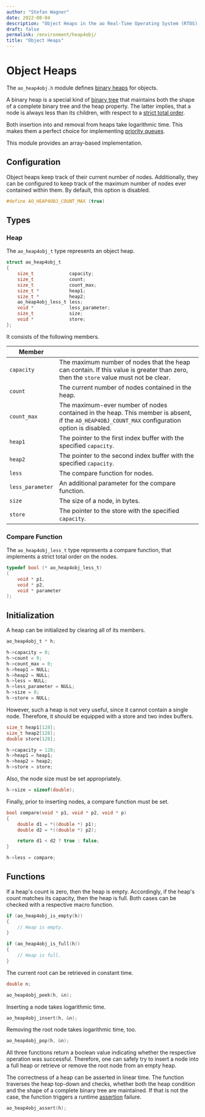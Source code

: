 ```yaml
---
author: "Stefan Wagner"
date: 2022-08-04
description: "Object Heaps in the ao Real-Time Operating System (RTOS)."
draft: false
permalink: /environment/heap4obj/
title: "Object Heaps"
---
```


# Object Heaps

The `ao_heap4obj.h` module defines [binary heaps](https://en.wikipedia.org/wiki/Binary_heap) for objects.

A binary heap is a special kind of [binary tree](https://en.wikipedia.org/wiki/Binary_tree) that maintains both the shape of a complete binary tree and the heap property. The latter implies, that a node is always less than its children, with respect to a [strict total order](https://en.wikipedia.org/wiki/Total_order). 

Both insertion into and removal from heaps take logarithmic time. This makes them a perfect choice for implementing [priority queues](https://en.wikipedia.org/wiki/Priority_queue).

This module provides an array-based implementation.

## Configuration

Object heaps keep track of their current number of nodes. Additionally, they can be configured to keep track of the maximum number of nodes ever contained within them. By default, this option is disabled.

```c
#define AO_HEAP4OBJ_COUNT_MAX (true)
```

## Types

### Heap

The `ao_heap4obj_t` type represents an object heap.

```c
struct ao_heap4obj_t
{
    size_t             capacity;
    size_t             count;
    size_t             count_max;
    size_t *           heap1;
    size_t *           heap2;
    ao_heap4obj_less_t less;
    void *             less_parameter;
    size_t             size;
    void *             store;
};
```

It consists of the following members.

| Member | |
|--------|-|
| `capacity` | The maximum number of nodes that the heap can contain. If this value is greater than zero, then the `store` value must not be clear. |
| `count` | The current number of nodes contained in the heap. |
| `count_max` | The maximum-ever number of nodes contained in the heap. This member is absent, if the `AO_HEAP4OBJ_COUNT_MAX` configuration option is disabled. |
| `heap1` | The pointer to the first index buffer with the specified `capacity`. |
| `heap2` | The pointer to the second index buffer with the specified `capacity`. |
| `less` | The compare function for nodes. |
| `less_parameter` | An additional parameter for the compare function. |
| `size` | The size of a node, in bytes. |
| `store` | The pointer to the store with the specified `capacity`. |

### Compare Function

The `ao_heap4obj_less_t` type represents a compare function, that implements a strict total order on the nodes.

```c
typedef bool (* ao_heap4obj_less_t)
(
    void * p1,
    void * p2,
    void * parameter
);
```

## Initialization

A heap can be initialized by clearing all of its members.

```c
ao_heap4obj_t * h;
```

```c
h->capacity = 0;
h->count = 0;
h->count_max = 0;
h->heap1 = NULL;
h->heap2 = NULL;
h->less = NULL;
h->less_parameter = NULL;
h->size = 0;
h->store = NULL;
```

However, such a heap is not very useful, since it cannot contain a single node. Therefore, it should be equipped with a store and two index buffers.

```c
size_t heap1[128];
size_t heap2[128];
double store[128];
```

```c
h->capacity = 128;
h->heap1 = heap1;
h->heap2 = heap2;
h->store = store;
```

 Also, the node size must be set appropriately.

 ```c
 h->size = sizeof(double);
 ```

Finally, prior to inserting nodes, a compare function must be set.

```c
bool compare(void * p1, void * p2, void * p)
{
    double d1 = *((double *) p1);
    double d2 = *((double *) p2);

    return d1 < d2 ? true : false;
}
```

```c
h->less = compare;
```

## Functions

If a heap's count is zero, then the heap is empty. Accordingly, if the heap's count matches its capacity, then the heap is full. Both cases can be checked with a respective macro function.

```c
if (ao_heap4obj_is_empty(h))
{
    // Heap is empty.
}
```

```c
if (ao_heap4obj_is_full(h))
{
    // Heap is full.
}
```

The current root can be retrieved in constant time.

```c
double n;
```

```c
ao_heap4obj_peek(h, &n);
```

Inserting a node takes logarithmic time.

```c
ao_heap4obj_insert(h, &n);
```

Removing the root node takes logarithmic time, too.

```c
ao_heap4obj_pop(h, &n);
```

All three functions return a boolean value indicating whether the respective operation was successful. Therefore, one can safely try to insert a node into a full heap or retrieve or remove the root node from an empty heap.

The correctness of a heap can be asserted in linear time. The function traverses the heap top-down and checks, whether both the heap condition and the shape of a complete binary tree are maintained. If that is not the case, the function triggers a runtime [assertion](assert.md) failure.

```c
ao_heap4obj_assert(h);
```
